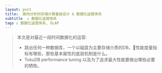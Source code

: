```yaml
---
layout: post
title:  面向分析的存储计算基础设计 & 数据化运营体系
subtitle  : 数据化运营体系
tags : 数据化运营体系, OLAP
---
```


> 本文是对最近一段时间数据化的运营:
>  * 跳出任何一种数据库，一个以磁盘为主要存储介质的DB，性能度量指标有哪些，那些基本属性的底层机制是什么。
>  * TokuDB performance tuning 以及为了追求最大性能要做出哪些必要的牺牲。

